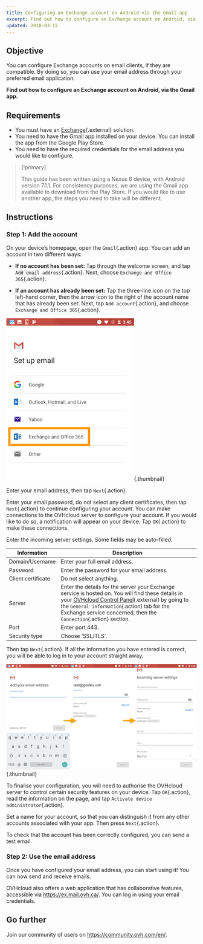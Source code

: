 ```yaml
---
title: Configuring an Exchange account on Android via the Gmail app
excerpt: Find out how to configure an Exchange account on Android, via the Gmail app
updated: 2018-03-12
---
```


## Objective

You can configure Exchange accounts on email clients, if they are compatible. By doing so, you can use your email address through your preferred email application.

**Find out how to configure an Exchange account on Android, via the Gmail app.**

## Requirements

- You must have an [Exchange](https://www.ovhcloud.com/en/emails/hosted-exchange/){.external} solution.
- You need to have the Gmail app installed on your device. You can install the app from the Google Play Store.
- You need to have the required credentials for the email address you would like to configure.

> [!primary]
>
> This guide has been written using a Nexus 6 device, with Android version 7.1.1. For consistency purposes, we are using the Gmail app available to download from the Play Store. If you would like to use another app, the steps you need to take will be different.
>

## Instructions

### Step 1: Add the account

On your device’s homepage, open the `Gmail`{.action} app. You can add an account in two different ways:

- **If no account has been set:** Tap through the welcome screen, and tap `Add email address`{.action}. Next, choose `Exchange and Office 365`{.action}. 

- **If an account has already been set:** Tap the three-line icon on the top left-hand corner, then the arrow icon to the right of the account name that has already been set. Next, tap `Add account`{.action}, and choose `Exchange and Office 365`{.action}. 

![Exchange](images/configuration-exchange-gmail-application-android-step1.png){.thumbnail}

Enter your email address, then tap `Next`{.action}.

Enter your email password, do not select any client certificates, then tap `Next`{.action} to continue configuring your account. You can make connections to the OVHcloud server to configure your account. If you would like to do so, a notification will appear on your device. Tap `OK`{.action} to make these connections.

Enter the incoming server settings. Some fields may be auto-filled.

|Information|Description| 
|---|---| 
|Domain/Username|Enter your full email address.|  
|Password|Enter the password for your email address.|
|Client certificate|Do not select anything.|
|Server|Enter the details for the server your Exchange service is hosted on. You will find these details in your [OVHcloud Control Panel](https://ca.ovh.com/auth/?action=gotomanager&from=https://www.ovh.com/world/&ovhSubsidiary=we){.external} by going to the `General information`{.action} tab for the Exchange service concerned, then the `Connection`{.action} section.|
|Port|Enter port 443.|  
|Security type|Choose ‘SSL/TLS’.|

Then tap `Next`{.action}. If all the information you have entered is correct, you will be able to log in to your account straight away.

![Exchange](images/configuration-exchange-gmail-application-android-step2.png){.thumbnail}

To finalise your configuration, you will need to authorise the OVHcloud server to control certain security features on your device. Tap `OK`{.action}, read the information on the page, and tap `Activate device administrator`{.action}.

Set a name for your account, so that you can distinguish it from any other accounts associated with your app. Then press `Next`{.action}.

To check that the account has been correctly configured, you can send a test email.

### Step 2: Use the email address

Once you have configured your email address, you can start using it! You can now send and receive emails.

OVHcloud also offers a web application that has collaborative features, accessible via <https://ex.mail.ovh.ca/>. You can log in using your email credentials.

## Go further

Join our community of users on <https://community.ovh.com/en/>.